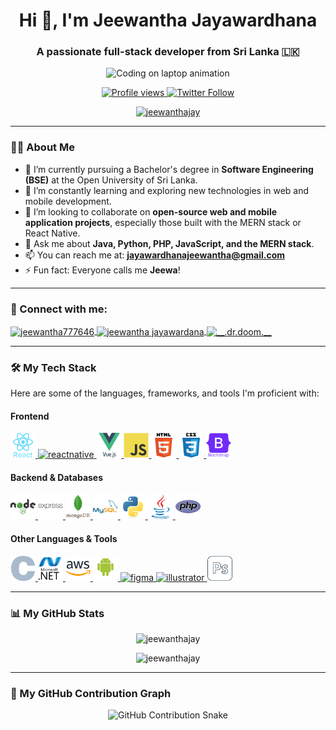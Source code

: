 <h1 align="center">Hi 👋, I'm Jeewantha Jayawardhana</h1>
<h3 align="center">A passionate full-stack developer from Sri Lanka 🇱🇰</h3>

<p align="center">
  <img src="https://techstack-generator.vercel.app/img/rainbow-way.gif" alt="Coding on laptop animation" width="600"/>
</p>

<p align="center">
  <a href="https://github.com/jeewanthajay">
    <img src="https://komarev.com/ghpvc/?username=jeewanthajay&label=Profile%20views&color=0e75b6&style=flat-square" alt="Profile views" />
  </a>
  <a href="https://twitter.com/jeewantha777646">
    <img src="https://img.shields.io/twitter/follow/jeewantha777646?logo=twitter&style=flat-square" alt="Twitter Follow" />
  </a>
</p>

<p align="center">
  <a href="https://github.com/ryo-ma/github-profile-trophy">
    <img src="https://github-profile-trophy.vercel.app/?username=jeewanthajay" alt="jeewanthajay" />
  </a>
</p>

---

### 👨‍💻 About Me

- 🔭 I’m currently pursuing a Bachelor's degree in **Software Engineering (BSE)** at the Open University of Sri Lanka.
- 🌱 I’m constantly learning and exploring new technologies in web and mobile development.
- 👯 I’m looking to collaborate on **open-source web and mobile application projects**, especially those built with the MERN stack or React Native.
- 💬 Ask me about **Java, Python, PHP, JavaScript, and the MERN stack**.
- 📫 You can reach me at: **jayawardhanajeewantha@gmail.com**
- ⚡ Fun fact: Everyone calls me **Jeewa**!

---

### 🤝 Connect with me:

<p align="left">
  <a href="https://twitter.com/jeewantha777646" target="_blank">
    <img align="center" src="https://raw.githubusercontent.com/rahuldkjain/github-profile-readme-generator/master/src/images/icons/Social/twitter.svg" alt="jeewantha777646" height="30" width="40" />
  </a>
  <a href="https://fb.com/jeewanthajayawardana" target="_blank">
    <img align="center" src="https://raw.githubusercontent.com/rahuldkjain/github-profile-readme-generator/master/src/images/icons/Social/facebook.svg" alt="jeewantha jayawardana" height="30" width="40" />
  </a>
  <a href="https://instagram.com/__.dr.doom.__" target="_blank">
    <img align="center" src="https://raw.githubusercontent.com/rahuldkjain/github-profile-readme-generator/master/src/images/icons/Social/instagram.svg" alt="__.dr.doom.__" height="30" width="40" />
  </a>
</p>

---

### 🛠️ My Tech Stack

Here are some of the languages, frameworks, and tools I'm proficient with:

#### Frontend
<p align="left">
  <a href="https://reactjs.org/" target="_blank" rel="noreferrer"> <img src="https://raw.githubusercontent.com/devicons/devicon/master/icons/react/react-original-wordmark.svg" alt="react" width="40" height="40"/> </a>
  <a href="https://reactnative.dev/" target="_blank" rel="noreferrer"> <img src="https://reactnative.dev/img/header_logo.svg" alt="reactnative" width="40" height="40"/> </a>
  <a href="https://vuejs.org/" target="_blank" rel="noreferrer"> <img src="https://raw.githubusercontent.com/devicons/devicon/master/icons/vuejs/vuejs-original-wordmark.svg" alt="vuejs" width="40" height="40"/> </a>
  <a href="https://developer.mozilla.org/en-US/docs/Web/JavaScript" target="_blank" rel="noreferrer"> <img src="https://raw.githubusercontent.com/devicons/devicon/master/icons/javascript/javascript-original.svg" alt="javascript" width="40" height="40"/> </a>
  <a href="https://www.w3.org/html/" target="_blank" rel="noreferrer"> <img src="https://raw.githubusercontent.com/devicons/devicon/master/icons/html5/html5-original-wordmark.svg" alt="html5" width="40" height="40"/> </a>
  <a href="https://www.w3schools.com/css/" target="_blank" rel="noreferrer"> <img src="https://raw.githubusercontent.com/devicons/devicon/master/icons/css3/css3-original-wordmark.svg" alt="css3" width="40" height="40"/> </a>
  <a href="https://getbootstrap.com" target="_blank" rel="noreferrer"> <img src="https://raw.githubusercontent.com/devicons/devicon/master/icons/bootstrap/bootstrap-plain-wordmark.svg" alt="bootstrap" width="40" height="40"/> </a>
</p>

#### Backend & Databases
<p align="left">
  <a href="https://nodejs.org" target="_blank" rel="noreferrer"> <img src="https://raw.githubusercontent.com/devicons/devicon/master/icons/nodejs/nodejs-original-wordmark.svg" alt="nodejs" width="40" height="40"/> </a>
  <a href="https://expressjs.com" target="_blank" rel="noreferrer"> <img src="https://raw.githubusercontent.com/devicons/devicon/master/icons/express/express-original-wordmark.svg" alt="express" width="40" height="40"/> </a>
  <a href="https://www.mongodb.com/" target="_blank" rel="noreferrer"> <img src="https://raw.githubusercontent.com/devicons/devicon/master/icons/mongodb/mongodb-original-wordmark.svg" alt="mongodb" width="40" height="40"/> </a>
  <a href="https://www.mysql.com/" target="_blank" rel="noreferrer"> <img src="https://raw.githubusercontent.com/devicons/devicon/master/icons/mysql/mysql-original-wordmark.svg" alt="mysql" width="40" height="40"/> </a>
  <a href="https://www.python.org" target="_blank" rel="noreferrer"> <img src="https://raw.githubusercontent.com/devicons/devicon/master/icons/python/python-original.svg" alt="python" width="40" height="40"/> </a>
  <a href="https://www.java.com" target="_blank" rel="noreferrer"> <img src="https://raw.githubusercontent.com/devicons/devicon/master/icons/java/java-original.svg" alt="java" width="40" height="40"/> </a>
  <a href="https://www.php.net" target="_blank" rel="noreferrer"> <img src="https://raw.githubusercontent.com/devicons/devicon/master/icons/php/php-original.svg" alt="php" width="40" height="40"/> </a>
</p>

#### Other Languages & Tools
<p align="left">
  <a href="https://www.cprogramming.com/" target="_blank" rel="noreferrer"> <img src="https://raw.githubusercontent.com/devicons/devicon/master/icons/c/c-original.svg" alt="c" width="40" height="40"/> </a>
  <a href="https://dotnet.microsoft.com/" target="_blank" rel="noreferrer"> <img src="https://raw.githubusercontent.com/devicons/devicon/master/icons/dot-net/dot-net-original-wordmark.svg" alt="dotnet" width="40" height="40"/> </a>
  <a href="https://aws.amazon.com" target="_blank" rel="noreferrer"> <img src="https://raw.githubusercontent.com/devicons/devicon/master/icons/amazonwebservices/amazonwebservices-original-wordmark.svg" alt="aws" width="40" height="40"/> </a>
  <a href="https://developer.android.com" target="_blank" rel="noreferrer"> <img src="https://raw.githubusercontent.com/devicons/devicon/master/icons/android/android-original-wordmark.svg" alt="android" width="40" height="40"/> </a>
  <a href="https://www.figma.com/" target="_blank" rel="noreferrer"> <img src="https://www.vectorlogo.zone/logos/figma/figma-icon.svg" alt="figma" width="40" height="40"/> </a>
  <a href="https://www.adobe.com/in/products/illustrator.html" target="_blank" rel="noreferrer"> <img src="https://www.vectorlogo.zone/logos/adobe_illustrator/adobe_illustrator-icon.svg" alt="illustrator" width="40" height="40"/> </a>
  <a href="https://www.photoshop.com/en" target="_blank" rel="noreferrer"> <img src="https://raw.githubusercontent.com/devicons/devicon/master/icons/photoshop/photoshop-line.svg" alt="photoshop" width="40" height="40"/> </a>
</p>

---

### 📊 My GitHub Stats

<p align="center">
  <img src="https://github-readme-stats.vercel.app/api?username=jeewanthajay&show_icons=true&locale=en&theme=tokyonight" alt="jeewanthajay" />
</p>
<p align="center">
  <img src="https://github-readme-stats.vercel.app/api/top-langs?username=jeewanthajay&show_icons=true&locale=en&layout=compact&theme=tokyonight" alt="jeewanthajay" />
</p>

---

### 🐍 My GitHub Contribution Graph

<p align="center">
  <img src="https://github.com/jeewanthajay/jeewanthajay/blob/output/github-contribution-grid-snake.svg" alt="GitHub Contribution Snake" />
</p>
